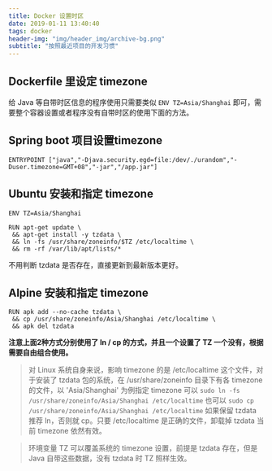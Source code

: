 ```yaml
---
title: Docker 设置时区
date: 2019-01-11 13:40:40
tags: docker
header-img: "img/header_img/archive-bg.png"
subtitle: "按照最近项目的开发习惯"
---
```


## Dockerfile 里设定 timezone

给 Java 等自带时区信息的程序使用只需要类似 `ENV TZ=Asia/Shanghai` 即可，需要整个容器设置或者程序没有自带时区的使用下面的方法。


## Spring boot 项目设置timezone

```shell
ENTRYPOINT ["java","-Djava.security.egd=file:/dev/./urandom","-Duser.timezone=GMT+08","-jar","/app.jar"]
```

## Ubuntu 安装和指定 timezone

```
ENV TZ=Asia/Shanghai

RUN apt-get update \
 && apt-get install -y tzdata \
 && ln -fs /usr/share/zoneinfo/$TZ /etc/localtime \
 && rm -rf /var/lib/apt/lists/*
```

不用判断 tzdata 是否存在，直接更新到最新版本更好。

## Alpine 安装和指定 timezone

```
RUN apk add --no-cache tzdata \
 && cp /usr/share/zoneinfo/Asia/Shanghai /etc/localtime \
 && apk del tzdata
```

**注意上面2种方式分别使用了 ln / cp 的方式，并且一个设置了 TZ 一个没有，根据需要自由组合使用。**


> 对 Linux 系统自身来说，影响 timezone 的是 /etc/localtime 这个文件，对于安装了 tzdata 包的系统，在 /usr/share/zoneinfo 目录下有各 timezone 的文件，以 'Asia/Shanghai' 为例指定 timezone 可以
`sudo ln -fs /usr/share/zoneinfo/Asia/Shanghai /etc/localtime`
也可以
`sudo cp /usr/share/zoneinfo/Asia/Shanghai /etc/localtime`
如果保留 tzdata 推荐 ln，否则就 cp。只要 /etc/localtime 是正确的文件，卸载掉 tzdata 当前 timezone 依然有效。

> 环境变量 TZ 可以覆盖系统的 timezone 设置，前提是 tzdata 存在，但是 Java 自带这些数据，没有 tzdata 时 TZ 照样生效。
